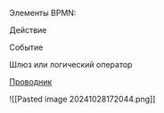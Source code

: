 
Элементы BPMN:

Действие

Событие

Шлюз или логический оператор

[Проводник]()


![[Pasted image 20241028172044.png]]
